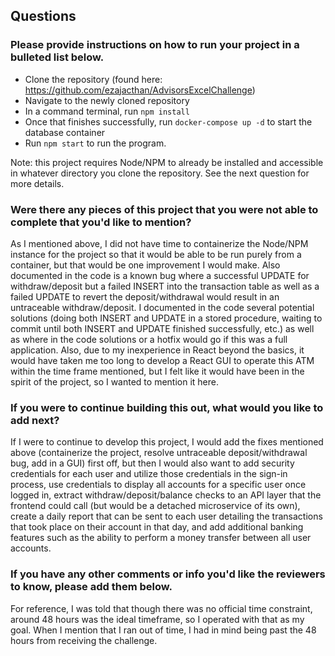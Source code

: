 ## Questions

### Please provide instructions on how to run your project in a bulleted list below.
* Clone the repository (found here: https://github.com/ezajacthan/AdvisorsExcelChallenge)
* Navigate to the newly cloned repository
* In a command terminal, run `npm install`
* Once that finishes successfully, run `docker-compose up -d` to start the database container
* Run `npm start` to run the program.

Note: this project requires Node/NPM to already be installed and accessible in whatever directory you clone the repository. See the next question for more details.

### Were there any pieces of this project that you were not able to complete that you'd like to mention?
As I mentioned above, I did not have time to containerize the Node/NPM instance for the project so that it would be able to be run purely from a container, but that would be one improvement I would make. Also documented in the code is a known bug where a successful UPDATE for withdraw/deposit but a failed INSERT into the transaction table as well as a failed UPDATE to revert the deposit/withdrawal would result in an untraceable withdraw/deposit. I documented in the code several potential solutions (doing both INSERT and UPDATE in a stored procedure, waiting to commit until both INSERT and UPDATE finished successfully, etc.) as well as where in the code solutions or a hotfix would go if this was a full application. Also, due to my inexperience in React beyond the basics, it would have taken me too long to develop a React GUI to operate this ATM within the time frame mentioned, but I felt like it would have been in the spirit of the project, so I wanted to mention it here.

### If you were to continue building this out, what would you like to add next?
If I were to continue to develop this project, I would add the fixes mentioned above (containerize the project, resolve untraceable deposit/withdrawal bug, add in a GUI) first off, but then I would also want to add security credentials for each user and utilize those credentials in the sign-in process, use credentials to display all accounts for a specific user once logged in, extract withdraw/deposit/balance checks to an API layer that the frontend could call (but would be a detached microservice of its own), create a daily report that can be sent to each user detailing the transactions that took place on their account in that day, and add additional banking features such as the ability to perform a money transfer between all user accounts.

### If you have any other comments or info you'd like the reviewers to know, please add them below.
For reference, I was told that though there was no official time constraint, around 48 hours was the ideal timeframe, so I operated with that as my goal. When I mention that I ran out of time, I had in mind being past the 48 hours from receiving the challenge.